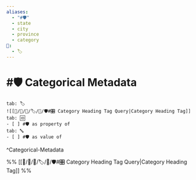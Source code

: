 ```yaml
---
aliases:
  - "#🛡️"
  - state
  - city
  - province
  - category
📁:
  - 🏷️
---
```

# #🛡️ Categorical Metadata

```tabs
tab: 🏷️
![[📁/🧠/🏁/🏷️/📁/🛡️#🎛️ Category Heading Tag Query|Category Heading Tag]]
tab: 🆔
- [ ] #🛡️ as property of
tab: 🔤
- [ ] #🛡️ as value of 
```

^Categorical-Metadata

%%
[[📁/🧠/🏁/🏷️/📁/🛡️#🎛️ Category Heading Tag Query|Category Heading Tag]]
%%